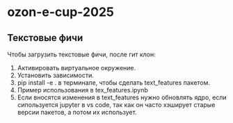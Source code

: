# ozon-e-cup-2025


## Текстовые фичи

Чтобы загрузить текстовые фичи, после гит клон:
1. Активировать виртуальное окружение.
2. Установить зависимости.
3. pip install -e . в терминале, чтобы сделать text_features пакетом.
4. Пример использования в tex_features.ipynb
5. Если вносятся изменения в text_features нужно обновлять ядро,
    если сипользуется jupyter в vs code, так как он часто хэширует старые версии пакетов, а потом их использует.